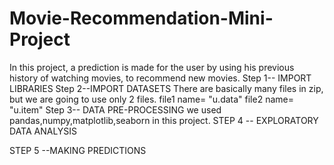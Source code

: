 # Movie-Recommendation-Mini-Project
In this project, a prediction is made for the user by using his previous history of watching movies, to recommend new movies.
Step 1-- IMPORT LIBRARIES
Step  2--IMPORT DATASETS
There are basically many files in zip, but we are going to use only 2 files.
file1 name= "u.data"
file2 name= "u.item"
Step 3-- DATA PRE-PROCESSING
we used pandas,numpy,matplotlib,seaborn in this project.
STEP 4 -- EXPLORATORY DATA ANALYSIS

STEP 5 --MAKING PREDICTIONS
